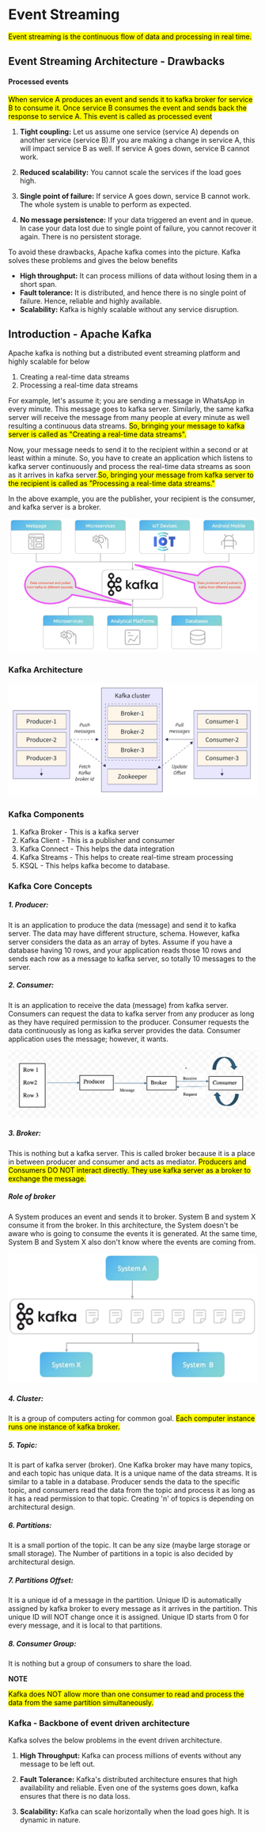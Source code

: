 # Event Streaming

<mark>Event streaming is the continuous flow of data and processing in real time.</mark>

## Event Streaming Architecture - Drawbacks

#### Processed events

<mark>When service A produces an event and sends it to kafka broker for service B to consume it.
Once service B consumes the event
and sends back the response to service A. This event is called as processed event</mark>

1. **Tight coupling:** Let us assume one service (service A) depends on another service (service B).If you are making 
a change in service A, this will impact service B as well.
   If service A goes down, service B cannot work.


2. **Reduced scalability:** You cannot scale the services if the load goes high.


3. **Single point of failure:** If service A goes down, service B cannot work. The whole system is unable to perform as expected.


4. **No message persistence:** If your data triggered an event and in queue. 
In case your data lost due to single point of failure, you cannot recover it again.
   There is no persistent storage.

To avoid these drawbacks, Apache kafka comes into the picture. Kafka solves these problems and gives the below benefits

* **High throughput:** It can process millions of data without losing them in a short span.
* **Fault tolerance:** It is distributed, and hence there is no single point of failure. Hence, reliable and highly available.
* **Scalability:** Kafka is highly scalable without any service disruption.


## Introduction - Apache Kafka

Apache kafka is nothing but a distributed event streaming platform and highly scalable for below

1. Creating a real-time data streams
2. Processing a real-time data streams

For example, let's assume it; you are sending a message in WhatsApp in every minute.
This message goes to kafka server.
Similarly,
the same kafka server will receive the message from many people at every minute as well resulting a continuous 
data streams.
<mark>So, bringing your message to kafka server is called as "Creating a real-time data streams".</mark>

Now, your message needs to send it to the recipient within a second or at least within a minute.
So, you have to create an
application which listens to kafka server continuously
and process the real-time data streams as soon as it arrives in kafka 
server.<mark>So,
bringing your message from kafka server to the recipient is called as "Processing a real-time data streams."
</mark>

In the above example, you are the publisher, your recipient is the consumer, and kafka server is a broker.

![kaf_3](../assets/kaf_3.png)

### Kafka Architecture

![kaf_1](../assets/kaf_1.png)


### Kafka Components

1. Kafka Broker - This is a kafka server
2. Kafka Client - This is a publisher and consumer
3. Kafka Connect - This helps the data integration 
4. Kafka Streams - This helps to create real-time stream processing
5. KSQL - This helps kafka become to database.

### Kafka Core Concepts

##### 1. Producer:
It is an application to produce the data (message) and send it to kafka server. The data may have different structure, schema.
However, kafka server considers the data as an array of bytes. Assume if you have a database having 10 rows, and your application
reads those 10 rows and sends each row as a message to kafka server, so totally 10 messages to the server.

##### 2. Consumer:
It is an application to receive the data (message) from kafka server.
Consumers can request the data to kafka server from 
any producer as long as they have required permission to the producer.
Consumer requests the data continuously as long as
kafka server provides the data.
Consumer application uses the message; however, it wants.

![kaf_2](../assets/kaf_2.png)

##### 3. Broker:
This is nothing but a kafka server.
This is called broker because it is a place in between producer and consumer and acts 
as mediator.
<mark>Producers and Consumers DO NOT interact directly.
They use kafka server as a broker to exchange the message.</mark> 

##### Role of broker

A System produces an event and sends it to broker.
System B and system X consume it from the broker.
In this architecture, the System doesn't be aware who is going to consume the events it is generated.
At the same time, System B and System X also don't know where the events are coming from.

![kaf_4](../assets/kaf_4.png)

##### 4. Cluster:
It is a group of computers acting for common goal. <mark>Each computer instance runs one instance of kafka broker.</mark>

##### 5. Topic:
It is part of kafka server (broker).
One Kafka broker may have many topics, and each topic has unique data.
It is a unique 
name of the data streams.
It is similar to a table in a database.
Producer sends the data to the specific topic, and consumers 
read the data from the topic and process it as long as it has a read permission to that topic.
Creating 'n' of topics is 
depending on architectural design.

##### 6. Partitions:
It is a small portion of the topic.
It can be any size (maybe large storage or small storage). 
The Number of partitions in a topic is also decided by architectural design. 

##### 7. Partitions Offset:
It is a unique id of a message in the partition.
Unique ID is automatically assigned by kafka broker to every message as
it arrives in the partition.
This unique ID will NOT change once it is assigned.
Unique ID starts from 0 for every message,
and it is local to that partitions.

##### 8. Consumer Group:
It is nothing but a group of consumers to share the load.

**NOTE**

<mark>Kafka does NOT allow more than one consumer to read and process the data from the same partition simultaneously.</mark> 


### Kafka - Backbone of event driven architecture

Kafka solves the below problems in the event driven architecture.

1. **High Throughput:** Kafka can process millions of events without any message to be left out.

2. **Fault Tolerance:** Kafka's distributed architecture ensures that high availability and reliable. 
Even one of the systems goes down, kafka ensures that there is no data loss.

3. **Scalability:** Kafka can scale horizontally when the load goes high. It is dynamic in nature.